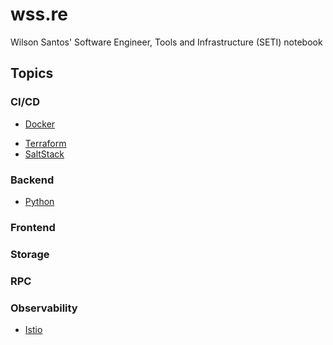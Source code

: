 # wss.re

Wilson Santos' Software Engineer, Tools and Infrastructure (SETI) notebook

## Topics

### CI/CD

- [Docker](docker)
<!-- - [Kubernetes](k8s) -->
<!-- - [Helm](helm) -->
<!-- - [GitOps](gitops) -->
<!-- - [ArgoCD](argocd) -->
- [Terraform](terraform)
- [SaltStack](saltstack)
<!-- - [Ansible](ansible) -->
<!-- - [Jenkins](jenkins) -->
<!-- - [GitHub](GitHub) actions, pages, etc-->

### Backend

- [Python](python)
<!-- - [Golang] -->

### Frontend

<!-- - [CSS]
- [Javascript]
- [ReactJs] -->

### Storage

<!-- - [Redis]
- [MongoDB]
- [PostgresSQL] -->

### RPC

<!-- - [gRPC]
- [RabbitMQ] -->

### Observability

- [Istio](istio)
<!-- - [Kiali](kiali)
- [Jaeger](jaeger)
- [Prometheus](prometheus)
- [Grafana](grafana)
- [Fluentd](fluentd)
- [Loki](loki)
- [Thanos](thanos)
- [Elasticsearch](elasticsearch)
- [Kibana](kibana) -->

<!-- ### Cloud Environments

- [GCP]
- [AWS]

### Authentication and & Authorization

- [OAuth]
- [Keycloak] -->

<!-- ### Design and Architecture

- [Mermaid]
- [PlantUML] -->

<!-- ### Mobile Platforms

- [Android]
- [IOS] -->
